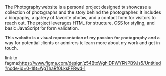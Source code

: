 The Photography website is a personal project designed to showcase a collection of photographs and the story behind the photographer. It includes a biography, a gallery of favorite photos, and a contact form for visitors to reach out. The project leverages HTML for structure, CSS for styling, and basic JavaScript for form validation.

This website is a visual representation of my passion for photography and a way for potential clients or admirers to learn more about my work and get in touch.

link to fagma:https://www.figma.com/design/z54BtxWghiDPWYRNPB9Js5/Untitled?node-id=0-1&t=WgThaRf0LksFFRwd-1

